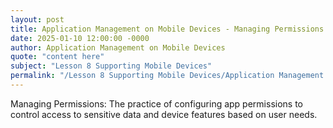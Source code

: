 ```yaml
---
layout: post
title: Application Management on Mobile Devices - Managing Permissions
date: 2025-01-10 12:00:00 -0000
author: Application Management on Mobile Devices
quote: "content here"
subject: "Lesson 8 Supporting Mobile Devices"
permalink: "/Lesson 8 Supporting Mobile Devices/Application Management on Mobile Devices/Application Management on Mobile Devices - Managing Permissions"
---
```


Managing Permissions: The practice of configuring app permissions to control access to sensitive data and device features based on user needs.
